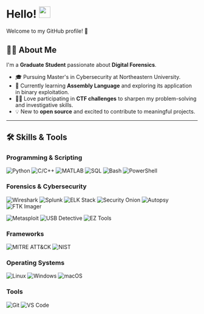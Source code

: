 # Hello! <img src="https://media.giphy.com/media/hvRJCLFzcasrR4ia7z/giphy.gif" alt="waving hand" width="30">
Welcome to my GitHub profile! 🚀

## 👨‍💻 About Me
I'm a **Graduate Student** passionate about **Digital Forensics**.
- 🎓 Pursuing Master's in Cybersecurity at Northeastern University.
- 🌱 Currently learning **Assembly Language** and exploring its application in binary exploitation.
- 🕵️‍♂️ Love participating in **CTF challenges** to sharpen my problem-solving and investigative skills.
- 💡 New to **open source** and excited to contribute to meaningful projects.

---

## 🛠️ Skills & Tools

### Programming & Scripting
![Python](https://img.shields.io/badge/-Python-3776AB?logo=python&logoColor=white&style=flat)
![C/C++](https://img.shields.io/badge/-C/C++-00599C?logo=cplusplus&logoColor=white&style=flat)
![MATLAB](https://img.shields.io/badge/-MATLAB-0076A8?logo=mathworks&logoColor=white&style=flat)
![SQL](https://img.shields.io/badge/-SQL-4479A1?logo=MySQL&logoColor=white&style=flat)
![Bash](https://img.shields.io/badge/-Bash_Scripting-4EAA25?logo=gnu-bash&logoColor=white&style=flat)
![PowerShell](https://img.shields.io/badge/-PowerShell-5391FE?logo=powershell&logoColor=white&style=flat)

### Forensics & Cybersecurity
![Wireshark](https://img.shields.io/badge/-Wireshark-1679A7?logo=wireshark&logoColor=white&style=flat)
![Splunk](https://img.shields.io/badge/-Splunk-000000?logo=splunk&logoColor=white&style=flat)
![ELK Stack](https://img.shields.io/badge/-ELK%20Stack-005571?logo=elastic&logoColor=white&style=flat)
![Security Onion](https://img.shields.io/badge/-Security%20Onion-556B2F?style=flat&logoColor=white)
![Autopsy](https://img.shields.io/badge/-Autopsy-1E90FF?style=flat&logoColor=white)
![FTK Imager](https://img.shields.io/badge/-FTK%20Imager-228B22?style=flat&logoColor=white)

![Metasploit](https://img.shields.io/badge/-Metasploit-3F51B5?style=flat&logo=metasploit&logoColor=white)
![USB Detective](https://img.shields.io/badge/-USB%20Detective-6A5ACD?style=flat&logoColor=white)
![EZ Tools](https://img.shields.io/badge/-Eric%20Zimmerman's%20Tools-8B008B?style=flat&logoColor=white)

### Frameworks 
![MITRE ATT&CK](https://img.shields.io/badge/-MITRE%20ATT%26CK-red?style=flat&logoColor=white)
![NIST](https://img.shields.io/badge/-NIST%20Cybersecurity%20Framework-2E8B57?style=flat&logoColor=white)

### Operating Systems
![Linux](https://img.shields.io/badge/-Linux-FCC624?logo=linux&logoColor=black&style=flat)
![Windows](https://img.shields.io/badge/-Windows-0078D6?logo=windows&logoColor=white&style=flat)
![macOS](https://img.shields.io/badge/-macOS-000000?logo=apple&logoColor=white&style=flat)

### Tools
![Git](https://img.shields.io/badge/-Git-F05032?logo=git&logoColor=white&style=flat)
![VS Code](https://img.shields.io/badge/-VS%20Code-007ACC?logo=visual-studio-code&logoColor=white&style=flat)





